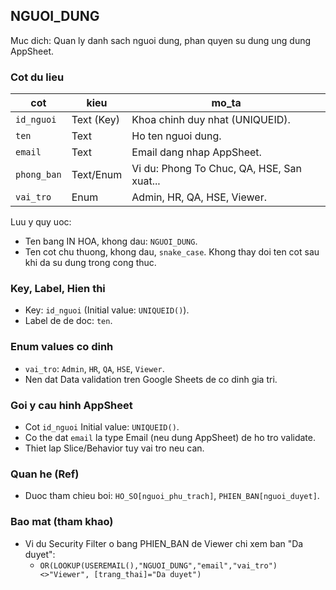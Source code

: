 ## NGUOI_DUNG

Muc dich: Quan ly danh sach nguoi dung, phan quyen su dung ung dung AppSheet.

### Cot du lieu
| cot | kieu | mo_ta |
| --- | --- | --- |
| `id_nguoi` | Text (Key) | Khoa chinh duy nhat (UNIQUEID). |
| `ten` | Text | Ho ten nguoi dung. |
| `email` | Text | Email dang nhap AppSheet. |
| `phong_ban` | Text/Enum | Vi du: Phong To Chuc, QA, HSE, San xuat... |
| `vai_tro` | Enum | Admin, HR, QA, HSE, Viewer. |

Luu y quy uoc:
- Ten bang IN HOA, khong dau: `NGUOI_DUNG`.
- Ten cot chu thuong, khong dau, `snake_case`. Khong thay doi ten cot sau khi da su dung trong cong thuc.

### Key, Label, Hien thi
- Key: `id_nguoi` (Initial value: `UNIQUEID()`).
- Label de de doc: `ten`.

### Enum values co dinh
- `vai_tro`: `Admin`, `HR`, `QA`, `HSE`, `Viewer`.
- Nen dat Data validation tren Google Sheets de co dinh gia tri.

### Goi y cau hinh AppSheet
- Cot `id_nguoi` Initial value: `UNIQUEID()`.
- Co the dat `email` la type Email (neu dung AppSheet) de ho tro validate.
- Thiet lap Slice/Behavior tuy vai tro neu can.

### Quan he (Ref)
- Duoc tham chieu boi: `HO_SO[nguoi_phu_trach]`, `PHIEN_BAN[nguoi_duyet]`.

### Bao mat (tham khao)
- Vi du Security Filter o bang PHIEN_BAN de Viewer chi xem ban "Da duyet":
  - `OR(LOOKUP(USEREMAIL(),"NGUOI_DUNG","email","vai_tro")<>"Viewer", [trang_thai]="Da duyet")`
